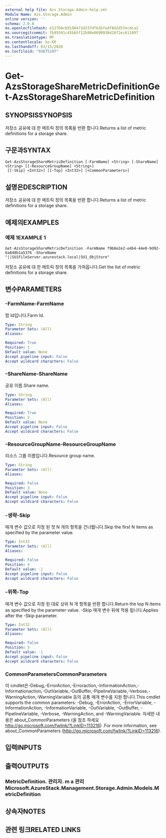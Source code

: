 ```yaml
---
external help file: Azs.Storage.Admin-help.xml
Module Name: Azs.Storage.Admin
online version: ''
schema: 2.0.0
ms.openlocfilehash: e127b0cb9198471d237df62bfedf8d2d57ecdca2
ms.sourcegitcommit: fb95591c45bb5f12b98e0690938d18f2ec611897
ms.translationtype: MT
ms.contentlocale: ko-KR
ms.lasthandoff: 03/15/2020
ms.locfileid: "93875197"
---
```

# <span data-ttu-id="45988-101">Get-AzsStorageShareMetricDefinition</span><span class="sxs-lookup"><span data-stu-id="45988-101">Get-AzsStorageShareMetricDefinition</span></span>

## <span data-ttu-id="45988-102">SYNOPSIS</span><span class="sxs-lookup"><span data-stu-id="45988-102">SYNOPSIS</span></span>
<span data-ttu-id="45988-103">저장소 공유에 대 한 메트릭 정의 목록을 반환 합니다.</span><span class="sxs-lookup"><span data-stu-id="45988-103">Returns a list of metric definitions for a storage share.</span></span>

## <span data-ttu-id="45988-104">구문과</span><span class="sxs-lookup"><span data-stu-id="45988-104">SYNTAX</span></span>

```
Get-AzsStorageShareMetricDefinition [-FarmName] <String> [-ShareName] <String> [[-ResourceGroupName] <String>]
 [[-Skip] <Int32>] [[-Top] <Int32>] [<CommonParameters>]
```

## <span data-ttu-id="45988-105">설명은</span><span class="sxs-lookup"><span data-stu-id="45988-105">DESCRIPTION</span></span>
<span data-ttu-id="45988-106">저장소 공유에 대 한 메트릭 정의 목록을 반환 합니다.</span><span class="sxs-lookup"><span data-stu-id="45988-106">Returns a list of metric definitions for a storage share.</span></span>

## <span data-ttu-id="45988-107">예제의</span><span class="sxs-lookup"><span data-stu-id="45988-107">EXAMPLES</span></span>

### <span data-ttu-id="45988-108">예제 1</span><span class="sxs-lookup"><span data-stu-id="45988-108">EXAMPLE 1</span></span>
```
Get-AzsStorageShareMetricDefinition -FarmName f9b8e2e2-e4b4-44e0-9d92-6a848b1a5376 -ShareName "||SU1FileServer.azurestack.local|SU1_ObjStore"
```

<span data-ttu-id="45988-109">저장소 공유에 대 한 메트릭 정의 목록을 가져옵니다.</span><span class="sxs-lookup"><span data-stu-id="45988-109">Get the list of metric definitions for a storage share.</span></span>

## <span data-ttu-id="45988-110">변수</span><span class="sxs-lookup"><span data-stu-id="45988-110">PARAMETERS</span></span>

### <span data-ttu-id="45988-111">-FarmName</span><span class="sxs-lookup"><span data-stu-id="45988-111">-FarmName</span></span>
<span data-ttu-id="45988-112">팜 Id입니다.</span><span class="sxs-lookup"><span data-stu-id="45988-112">Farm Id.</span></span>

```yaml
Type: String
Parameter Sets: (All)
Aliases:

Required: True
Position: 1
Default value: None
Accept pipeline input: False
Accept wildcard characters: False
```

### <span data-ttu-id="45988-113">-ShareName</span><span class="sxs-lookup"><span data-stu-id="45988-113">-ShareName</span></span>
<span data-ttu-id="45988-114">공유 이름.</span><span class="sxs-lookup"><span data-stu-id="45988-114">Share name.</span></span>

```yaml
Type: String
Parameter Sets: (All)
Aliases:

Required: True
Position: 2
Default value: None
Accept pipeline input: False
Accept wildcard characters: False
```

### <span data-ttu-id="45988-115">-ResourceGroupName</span><span class="sxs-lookup"><span data-stu-id="45988-115">-ResourceGroupName</span></span>
<span data-ttu-id="45988-116">리소스 그룹 이름입니다.</span><span class="sxs-lookup"><span data-stu-id="45988-116">Resource group name.</span></span>

```yaml
Type: String
Parameter Sets: (All)
Aliases:

Required: False
Position: 3
Default value: None
Accept pipeline input: False
Accept wildcard characters: False
```

### <span data-ttu-id="45988-117">-생략</span><span class="sxs-lookup"><span data-stu-id="45988-117">-Skip</span></span>
<span data-ttu-id="45988-118">매개 변수 값으로 지정 된 첫 N 개의 항목을 건너뜁니다.</span><span class="sxs-lookup"><span data-stu-id="45988-118">Skip the first N items as specified by the parameter value.</span></span>

```yaml
Type: Int32
Parameter Sets: (All)
Aliases:

Required: False
Position: 4
Default value: -1
Accept pipeline input: False
Accept wildcard characters: False
```

### <span data-ttu-id="45988-119">-위쪽</span><span class="sxs-lookup"><span data-stu-id="45988-119">-Top</span></span>
<span data-ttu-id="45988-120">매개 변수 값으로 지정 된 대로 상위 N 개 항목을 반환 합니다.</span><span class="sxs-lookup"><span data-stu-id="45988-120">Return the top N items as specified by the parameter value.</span></span>
<span data-ttu-id="45988-121">-Skip 매개 변수 뒤에 적용 됩니다.</span><span class="sxs-lookup"><span data-stu-id="45988-121">Applies after the -Skip parameter.</span></span>

```yaml
Type: Int32
Parameter Sets: (All)
Aliases:

Required: False
Position: 5
Default value: -1
Accept pipeline input: False
Accept wildcard characters: False
```

### <span data-ttu-id="45988-122">CommonParameters</span><span class="sxs-lookup"><span data-stu-id="45988-122">CommonParameters</span></span>
<span data-ttu-id="45988-123">이 cmdlet은-Debug,-ErrorAction,-Erroraction,-InformationAction,-Informationaction,-OutVariable,-OutBuffer,-PipelineVariable,-Verbose,-WarningAction,-WarningVariable 등의 공통 매개 변수를 지원 합니다.</span><span class="sxs-lookup"><span data-stu-id="45988-123">This cmdlet supports the common parameters: -Debug, -ErrorAction, -ErrorVariable, -InformationAction, -InformationVariable, -OutVariable, -OutBuffer, -PipelineVariable, -Verbose, -WarningAction, and -WarningVariable.</span></span> <span data-ttu-id="45988-124">자세한 내용은 about_CommonParameters (을 참조 하세요 http://go.microsoft.com/fwlink/?LinkID=113216) .</span><span class="sxs-lookup"><span data-stu-id="45988-124">For more information, see about_CommonParameters (http://go.microsoft.com/fwlink/?LinkID=113216).</span></span>

## <span data-ttu-id="45988-125">입력</span><span class="sxs-lookup"><span data-stu-id="45988-125">INPUTS</span></span>

## <span data-ttu-id="45988-126">출력</span><span class="sxs-lookup"><span data-stu-id="45988-126">OUTPUTS</span></span>

### <span data-ttu-id="45988-127">MetricDefinition. 관리자. m a 관리</span><span class="sxs-lookup"><span data-stu-id="45988-127">Microsoft.AzureStack.Management.Storage.Admin.Models.MetricDefinition</span></span>

## <span data-ttu-id="45988-128">상속자</span><span class="sxs-lookup"><span data-stu-id="45988-128">NOTES</span></span>

## <span data-ttu-id="45988-129">관련 링크</span><span class="sxs-lookup"><span data-stu-id="45988-129">RELATED LINKS</span></span>
